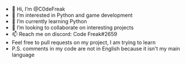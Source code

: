 - 👋 Hi, I’m @C0deFreak
- 👀 I’m interested in Python and game development
- 🌱 I’m currently learning Python
- 💞️ I’m looking to collaborate on interesting projects
- 📫 Reach me on discord: Code Freak#2659
- Feel free to pull requests on my project, I am trying to learn
- P.S. comments in my code are not in English because it isn't my main language
